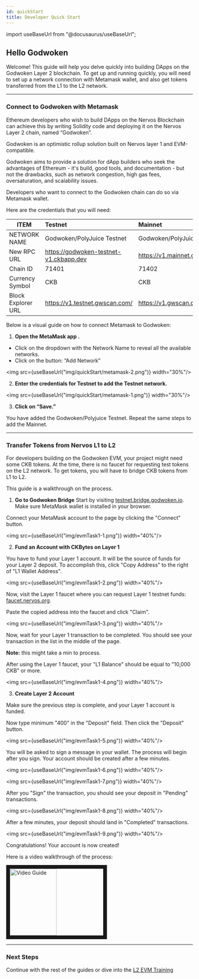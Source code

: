 ```yaml
---
id: quickStart
title: Developer Quick Start
---
```


import useBaseUrl from "@docusaurus/useBaseUrl";

## Hello Godwoken

Welcome! This guide will help you delve quickly into building DApps on the Godwoken Layer 2 blockchain. To get up and running quickly, you will need to set up a network connection with Metamask wallet, and also get tokens transferred from the L1 to the L2 network.

---

### Connect to Godwoken with Metamask

Ethereum developers who wish to build DApps on the Nervos Blockchain can achieve this by writing Solidity code and deploying it on the Nervos Layer 2 chain, named “Godwoken”.

Godwoken is an optimistic rollup solution built on Nervos layer 1 and EVM-compatible.

Godwoken aims to provide a solution for dApp builders who seek the advantages of Ethereum - it's build, good tools, and documentation - but not the drawbacks, such as network congestion, high gas fees, oversaturation, and scalability issues.

Developers who want to connect to the Godwoken chain can do so via Metamask wallet.

Here are the credentials that you will need:

| ITEM               | Testnet                                | Mainnet                            |
| ------------------ | :------------------------------------- | :--------------------------------- |
| NETWORK NAME       | Godwoken/PolyJuice Testnet             | Godwoken/PolyJuice Mainnet         |
| New RPC URL        | https://godwoken-testnet-v1.ckbapp.dev | https://v1.mainnet.godwoken.io/rpc |
| Chain ID           | 71401                                  | 71402                              |
| Currency Symbol    | CKB                                    | CKB                                |
| Block Explorer URL | https://v1.testnet.gwscan.com/         | https://v1.gwscan.com/             |

Below is a visual guide on how to connect Metamask to Godwoken:

1. **Open the MetaMask app .**

- Click on the dropdown with the Network Name to reveal all the available networks.
- Click on the button: “Add Network”

<img src={useBaseUrl("img/quickStart/metamask-2.png")} width="30%"/>

2. **Enter the credentials for Testnet to add the Testnet network.**

<img src={useBaseUrl("img/quickStart/metamask-1.png")} width="30%"/>

3. **Click on “Save.”**

You have added the Godwoken/Polyjuice Testnet. Repeat the same steps to add the Mainnet.

---

### Transfer Tokens from Nervos L1 to L2

For developers building on the Godwoken EVM, your project might need some CKB tokens. At the time, there is no faucet for requesting test tokens on the L2 network. To get tokens, you will have to bridge CKB tokens from L1 to L2. 

This guide is a walkthrough on the process.

1. **Go to Godwoken Bridge**
   Start by visiting [testnet.bridge.godwoken.io](https://testnet.bridge.godwoken.io). Make sure MetaMask wallet is installed in your browser.

Connect your MetaMask account to the page by clicking the "Connect" button.

<img src={useBaseUrl("img/evmTask1-1.png")} width="40%"/>

2. **Fund an Account with CKBytes on Layer 1**

You have to fund your Layer 1 account. It will be the source of funds for your Layer 2 deposit. To accomplish this, click "Copy Address" to the right of "L1 Wallet Address".&#x20;

<img src={useBaseUrl("img/evmTask1-2.png")} width="40%"/>

Now, visit the Layer 1 faucet where you can request Layer 1 testnet funds: [faucet.nervos.org](https://faucet.nervos.org/).

Paste the copied address into the faucet and click "Claim".

<img src={useBaseUrl("img/evmTask1-3.png")} width="40%"/>

Now, wait for your Layer 1 transaction to be completed. You should see your transaction in the list in the middle of the page. 

**Note:** this might take a min to process.

After using the Layer 1 faucet, your "L1 Balance" should be equal to "10,000 CKB" or more.

<img src={useBaseUrl("img/evmTask1-4.png")} width="40%"/>

3. **Create Layer 2 Account**

Make sure the previous step is complete, and your Layer 1 account is funded.

Now type minimum "400" in the "Deposit" field. Then click the "Deposit" button.

<img src={useBaseUrl("img/evmTask1-5.png")} width="40%"/>

You will be asked to sign a message in your wallet. The process will begin after you sign. Your account should be created after a few minutes.

<img src={useBaseUrl("img/evmTask1-6.png")} width="40%"/>

<img src={useBaseUrl("img/evmTask1-7.png")} width="40%"/>

After you "Sign" the transaction, you should see your deposit in "Pending" transactions.

<img src={useBaseUrl("img/evmTask1-8.png")} width="40%"/>

After a few minutes, your deposit should land in "Completed" transactions.

<img src={useBaseUrl("img/evmTask1-9.png")} width="40%"/>

Congratulations! Your account is now created!

Here is a video walkthrough of the process:

<a href="http://www.youtube.com/watch?feature=player_embedded&v=p6m31gXdZEU
" target="_blank"><img src="http://img.youtube.com/vi/p6m31gXdZEU/0.jpg" 
alt="Video Guide" width="50%" height="180" border="10" /></a>

---

### Next Steps

Continue with the rest of the guides or dive into the [L2 EVM Training](./evmIntro.md)

